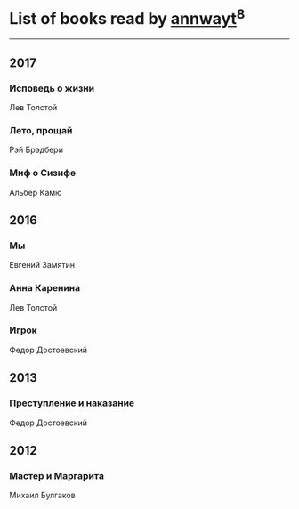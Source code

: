 # List of books read by [annwayt](http://vk.com/id31966279)<sup>8</sup>
---

## 2017

### Исповедь о жизни
Лев Толстой


### Лето, прощай
Рэй Брэдбери


### Миф о Сизифе
Альбер Камю



## 2016

### Мы
Евгений Замятин


### Анна Каренина
Лев Толстой


### Игрок
Федор Достоевский



## 2013

### Преступление и наказание
Федор Достоевский



## 2012

### Мастер и Маргарита
Михаил Булгаков



